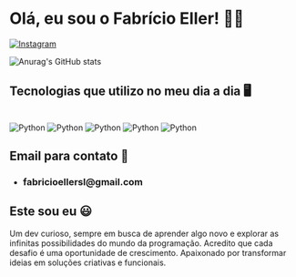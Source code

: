 # Olá, eu sou o Fabrício Eller! 👋🏼

[![Instagram](https://img.shields.io/badge/Instagram-E4405F?style=for-the-badge&logo=instagram&logoColor=white)](https://www.instagram.com/fabr.eller?igsh=M2hjYWI1ZWswMmw3)

![Anurag's GitHub stats](https://github-readme-stats.vercel.app/api?username=fabricioellersl&show_icons=true&theme=dracula)

## Tecnologias que utilizo no meu dia a dia 🖥️

<div style="display: inline-block;"><br>
    <img alt="Python" src="https://img.shields.io/badge/Python-ED8B00?style=for-the-badge&logo=python&logoColor=white"/>
    <img alt="Python" src="https://img.shields.io/badge/Django-092E20?style=for-the-badge&logo=django&logoColor=white"/>
    <img alt="Python" src="https://img.shields.io/badge/HTML5-E34F26?style=for-the-badge&logo=html5&logoColor=white"/>
    <img alt="Python" src="https://img.shields.io/badge/CSS3-1572B6?style=for-the-badge&logo=css3&logoColor=white"/>
    <img alt="Python" src="https://img.shields.io/badge/JavaScript-F7DF1E?style=for-the-badge&logo=javascript&logoColor=black"/>
</div>

## Email para contato 📧

* <h3>fabricioellersl@gmail.com</h3>

## Este sou eu 😃
Um dev curioso, sempre em busca de aprender algo novo e explorar as infinitas possibilidades do mundo da programação. Acredito que cada desafio é uma oportunidade de crescimento. Apaixonado por transformar ideias em soluções criativas e funcionais.
